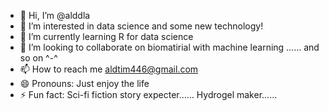 - 👋 Hi, I’m @alddla
- 👀 I’m interested in data science and some new technology!
- 🌱 I’m currently learning R for data science
- 💞️ I’m looking to collaborate on biomatirial with machine learning …… and so on ^-^
- 📫 How to reach me aldtim446@gmail.com
- 😄 Pronouns: Just enjoy the life
- ⚡ Fun fact: Sci-fi fiction story expecter…… Hydrogel maker……

<!---
alddla/alddla is a ✨ special ✨ repository because its `README.md` (this file) appears on your GitHub profile.
You can click the Preview link to take a look at your changes.
--->
